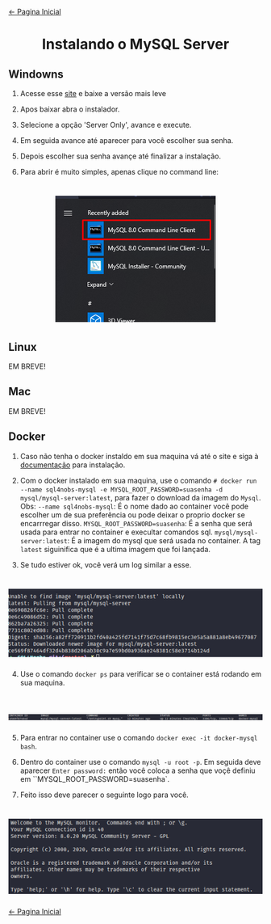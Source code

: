 [← Pagina Inicial](../../README.md#--)

<h1 align="center">Instalando o MySQL Server</h1>

## Windowns

1. Acesse esse [site](https://dev.mysql.com/downloads/installer/) e baixe a versão mais leve

2. Apos baixar abra o instalador.

3. Selecione a opção 'Server Only', avance e execute.

4. Em seguida avance até aparecer para você escolher sua senha.

5. Depois escolher sua senha avançe até finalizar a instalação.

6. Para abrir é muito simples, apenas clique no command line:

<h1 align="center"><img src="../../images/ambiente_de_trabalho/MySQL_commandline.png" alt="sql-image"></h1>

## Linux

EM BREVE!

## Mac

EM BREVE!

## Docker
1. Caso não tenha o docker instaldo em sua maquina vá até o site e siga à [documentação](https://docs.docker.com/get-docker/) para instalação.

2. Com o docker instalado em sua maquina, use o comando `# docker run --name sql4nobs-mysql -e MYSQL_ROOT_PASSWORD=suasenha -d mysql/mysql-server:latest`, para fazer o download da imagem do `Mysql`.
Obs:
`--name sql4nobs-mysql`: É o nome dado ao container você pode escolher um de sua preferência ou pode deixar o proprio docker se encarrregar disso.
`MYSQL_ROOT_PASSWORD=suasenha`: É a senha que será usada para entrar no container e execultar comandos sql.
`mysql/mysql-server:latest`: É a imagem do mysql que será usada no container. A tag `latest` siguinifica que é a ultima imagem que foi lançada.




3. Se tudo estiver ok, você verá um log similar a esse.

<h1 align="center"><img src="../../images/ambiente_de_trabalho/download-imgem-docker-mysql.png" alt="sql-image"></h1>

4. Use o comando `docker ps` para verificar se o container está rodando em sua maquina.

<h1 align="center"><img src="../../images/ambiente_de_trabalho/container-mysql-rodando.png" alt="sql-image"></h1>


5. Para entrar no container use o comando `docker exec -it docker-mysql bash`.

6. Dentro do container use o comando `mysql -u root -p`. Em seguida deve aparecer `Enter password:` então você coloca a senha que voçê definiu em ``MYSQL_ROOT_PASSWORD=suasenha`.

7. Feito isso deve parecer o seguinte logo para você.

<h1 align="center"><img src="../../images/ambiente_de_trabalho/container-mysql-welcome.png" alt="sql-image"></h1>


[← Pagina Inicial](../../README.md#--)